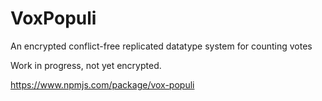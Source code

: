 # VoxPopuli
An encrypted conflict-free replicated datatype system for counting votes

Work in progress, not yet encrypted.

https://www.npmjs.com/package/vox-populi
